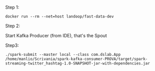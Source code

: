 Step 1:

```
docker run --rm --net=host landoop/fast-data-dev 
```


Step 2:

Start Kafka Producer (from IDE), that's the Spout


Step3:
```
./spark-submit --master local --class com.dslab.App /home/manlio/Scrivania/spark-kafka-consumer-PROVA/target/spark-streaming-twitter_hashtag-1.0-SNAPSHOT-jar-with-dependencies.jar
```
